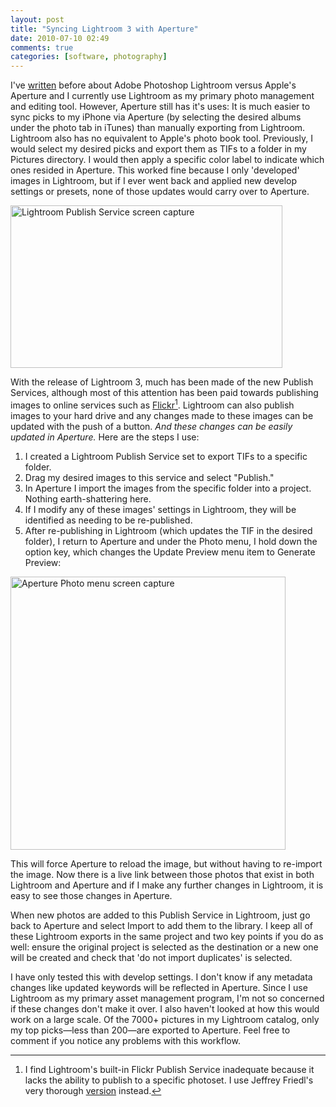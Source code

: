 ```yaml
---
layout: post  
title: "Syncing Lightroom 3 with Aperture"  
date: 2010-07-10 02:49  
comments: true  
categories: [software, photography]
---
```


I've [written][1] before about Adobe Photoshop Lightroom versus Apple's Aperture and I currently use Lightroom as my primary photo management and editing tool. However, Aperture still has it's uses: It is much easier to sync picks to my iPhone via Aperture (by selecting the desired albums under the photo tab in iTunes) than manually exporting from Lightroom. Lightroom also has no equivalent to Apple's photo book tool. Previously, I would select my desired picks and export them as TIFs to a folder in my Pictures directory. I would then apply a specific color label to indicate which ones resided in Aperture. This worked fine because I only 'developed' images in Lightroom, but if I ever went back and applied new develop settings or presets, none of those updates would carry over to Aperture. 

<img src="/images/lr1.png" width="435" height="260" alt="Lightroom Publish Service screen capture" />

With the release of Lightroom 3, much has been made of the new Publish Services, although most of this attention has been paid towards publishing images to online services such as [Flickr][2][^1]. Lightroom can also publish images to your hard drive and any changes made to these images can be updated with the push of a button. _And these changes can be easily updated in Aperture._ Here are the steps I use: 
   
1. I created a Lightroom Publish Service set to export TIFs to a specific folder.
2. Drag my desired images to this service and select "Publish."
3. In Aperture I import the images from the specific folder into a  project. Nothing earth-shattering here.
4. If I modify any of these images' settings in Lightroom, they will be identified as needing to be re-published.
5. After re-publishing in Lightroom (which updates the TIF in the desired folder), I return to Aperture and under the Photo menu, I hold down the option key, which changes the Update Preview menu item to Generate Preview:

<img src="/images/ap1.png" width="440" height="437" alt="Aperture Photo menu screen capture" />

This will force Aperture to reload the image, but without having to re-import the image. Now there is a live link between those photos that exist in both Lightroom and Aperture and if I make any further changes in Lightroom, it is easy to see those changes in Aperture. 

When new photos are added to this Publish Service in Lightroom, just go back to Aperture and select Import to add them to the library. I keep all of these Lightroom exports in the same project and two key points if you do as well: ensure the original project is selected as the destination or a new one will be created and check that 'do not import duplicates' is selected. 

I have only tested this with develop settings. I don't know if any metadata changes like updated keywords will be reflected in Aperture. Since I use Lightroom as my primary asset management program, I'm not so concerned if these changes don't make it over. I also haven't looked at how this would work on a large scale. Of the 7000+ pictures in my Lightroom catalog, only my top picks&#8212;less than 200&#8212;are exported to Aperture. Feel free to comment if you notice any problems with this workflow.


[^1]: I find Lightroom's built-in Flickr Publish Service inadequate because it lacks the ability to publish to a specific photoset. I use Jeffrey Friedl's very thorough [version][3] instead.


   [1]: http://www.nealsheeran.com/archives/2008/09/adobe_lightroom.html
   [2]: http://www.flickr.com/photos/sheeran/
   [3]: http://regex.info/blog/lightroom-goodies/flickr/publish
